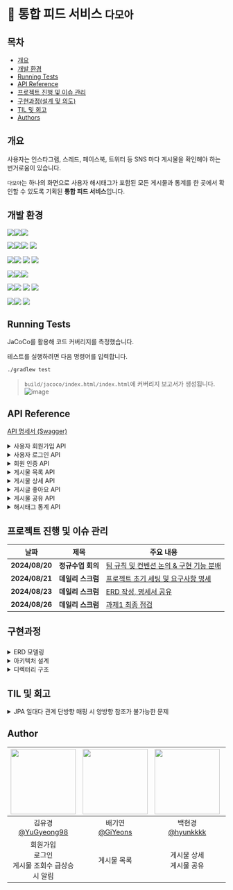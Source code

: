 # 📰 통합 피드 서비스 `다모아`

## 목차

- [개요](#개요)
- [개발 환경](#skils)
- [Running Tests](#running-tests)
- [API Reference](#api-reference)
- [프로젝트 진행 및 이슈 관리](#프로젝트-진행-및-이슈-관리)
- [구현과정(설계 및 의도)](#구현과정설계-및-의도)
- [TIL 및 회고](#til-및-회고)
- [Authors](#authors)

## 개요

사용자는 인스타그램, 스레드, 페이스북, 트위터 등 SNS 마다 게시물을 확인해야 하는 번거로움이 있습니다.

`다모아`는 하나의 화면으로 사용자 해시태그가 포함된 모든 게시물과 통계를 한 곳에서 확인할 수 있도록 기획된 **통합 피드 서비스**입니다.

## 개발 환경

<img src="https://img.shields.io/badge/Language-%23121011?style=for-the-badge"><img src="https://img.shields.io/badge/java-007396?style=for-the-badge&logo=OpenJDK&logoColor=white"><img src="https://img.shields.io/badge/17-515151?style=for-the-badge">

<img src="https://img.shields.io/badge/Framework-%23121011?style=for-the-badge"><img src="https://img.shields.io/badge/springboot-6DB33F?style=for-the-badge&logo=springboot&logoColor=white"><img src="https://img.shields.io/badge/3.3.2-515151?style=for-the-badge"> <img src="https://img.shields.io/badge/Spring Security-6DB33F?style=for-the-badge&logo=Spring Security&logoColor=white">

<img src="https://img.shields.io/badge/Database-%23121011?style=for-the-badge"><img src="https://img.shields.io/badge/MySQL-4479A1?style=for-the-badge&logo=MySQL&logoColor=white"> <img src="https://img.shields.io/badge/JPA-6DB33F?style=for-the-badge&logo=&logoColor=white"> <img src="https://img.shields.io/badge/querydsl-6DB33F?style=for-the-badge&logo=&logoColor=white">

<img src="https://img.shields.io/badge/Build-%23121011?style=for-the-badge"><img src="https://img.shields.io/badge/Gradle-02303A?style=for-the-badge&logo=Gradle&logoColor=white"><img src="https://img.shields.io/badge/8.8-515151?style=for-the-badge">

<img src="https://img.shields.io/badge/Deployment-%23121011?style=for-the-badge"><img src="https://img.shields.io/badge/aws%20EC2-FF9900?style=for-the-badge&logo=Amazon%20EC2&logoColor=white"> <img src="https://img.shields.io/badge/flyway-CC0200?style=for-the-badge&logo=flyway&logoColor=white"> <img src="https://img.shields.io/badge/aws rds-527FFF?style=for-the-badge&logo=amazonrds&logoColor=white">

<img src="https://img.shields.io/badge/version control-%23121011?style=for-the-badge"><img src="https://img.shields.io/badge/git-F05032?style=for-the-badge&logo=git&logoColor=white"> <img src="https://img.shields.io/badge/github-181717?style=for-the-badge&logo=github&logoColor=white">

## Running Tests

JaCoCo를 활용해 코드 커버리지를 측정했습니다.

테스트를 실행하려면 다음 명령어를 입력합니다.

```bash
./gradlew test
```

> `build/jacoco/index.html/index.html`에 커버리지 보고서가 생성됩니다.
> ![image](https://github.com/user-attachments/assets/a6739cb1-9081-4761-85ae-e97e1b8bb618)

## API Reference

[API 명세서 (Swagger)](http://43.202.246.107:8080/swagger-ui/index.html)

<details>
<summary>사용자 회원가입 API</summary>

> 사용자는 계정, 이메일, 비밀번호로 회원가입이 가능합니다.

```java
POST /api/v1/members/register
```

#### Request

```json
{
  "account": "tenten",
  "email": "tenten@gmail.com",
  "password": "password12!"
}
```

| Field      | Type     | Description |
| ---------- | -------- | ----------- |
| `account`  | `string` | 계정        |
| `email`    | `string` | 이메일      |
| `password` | `string` | 비밀번호    |

#### Response

**1. 201 Created**

```json
HTTP/1.1 201
Content-Type: application/json

{
  "memberId": "7c7d11e1-ae2e-4dfb-a6bb-b106bc007136"
}
```

| Field      | Type     | Description |
| ---------- | -------- | ----------- |
| `memberId` | `string` | UUID        |

**2. 400 Bad Request**

```json
HTTP/1.1 400
Content-Type: application/json

{
  "message": "잘못된 요청입니다. 입력값을 확인하고 다시 시도해주세요.",
  "detail": [
    "계정은 1~50자만 가능합니다.",
    "계정은 필수 입력입니다.",
    "이메일은 1~100자만 가능합니다.",
    "이메일은 필수 입력입니다.",
    "올바른 이메일 형식을 입력해 주세요.",
    "비밀번호는 필수 입력입니다.",
    "비밀번호는 1) 최소 10자 이상, 2) 숫자/문자/특수문자(!@#$%^&*) 중 2가지 이상 포함, 3) 3회 이상 연속되는 문자를 사용할 수 없습니다."
  ]
}
```

**3. 409 Conflict**

```json
HTTP/1.1 409
Content-Type: application/json

{
  "message": "이미 사용중인 계정입니다."
}
```

</details>

<details>
<summary>사용자 로그인 API</summary>

> 사용자는 계정, 비밀번호로 로그인이 가능하고, 로그인이 성공하면 JWT가 발급됩니다.

```java
POST /api/v1/members/login
```

#### Request

```json
{
  "account": "tenten",
  "password": "password12!"
}
```

| Field      | Type     | Description |
| ---------- | -------- | ----------- |
| `account`  | `string` | 계정        |
| `password` | `string` | 비밀번호    |

#### Response

**1. 200 Ok**

```json
HTTP/1.1 200
Content-Type: application/json

{
  "account": "tenten",
  "accessToken": "eyJhbGciOiJIUzM4NCJ9.eyJzdWIiOiJ0ZW50ZW4yIiwicm9sZSI6IlBSRV9NRU1CRVIiLCJhY2NvdW50IjoidGVudGVuMiIsImlhdCI6MTcyNDU5NTI3NiwiZXhwIjoxNzI4MTk1Mjc2fQ.kHK0gWjmKkJSjJCWCnoSmP3pGnT5O9OWOf74iQ-yupl7TzenIEXJvzu00UT0dxYq",
  "refreshToken": "eyJhbGciOiJIUzM4NCJ9.eyJleHAiOjI5MzQxOTUyNzZ9.mzsurji239LQi8mVYlW_f6Flld9zt36Sh5X9J2RamlymONrRjek13inUabyB4KO8"
}
```

| Field          | Type     | Description       |
| -------------- | -------- | ----------------- |
| `account`      | `string` | 계정              |
| `accessToken`  | `string` | JWT 액세스 토큰   |
| `refreshToken` | `string` | JWT 리프레시 토큰 |

**2. 400 Bad Request**

```json
HTTP/1.1 400
Content-Type: application/json

{
  "message": "잘못된 요청입니다. 입력값을 확인하고 다시 시도해주세요.",
  "detail": [
    "계정은 필수 입력입니다.",
    "비밀번호는 필수 입력입니다."
  ]
}
```

**3. 401 Unauthorized**

```json
HTTP/1.1 401
Content-Type: application/json

{
  "message": "존재하지 않는 계정입니다."
}
```

```json
HTTP/1.1 401
Content-Type: application/json

{
  "message": "비밀번호를 잘못 입력했습니다."
}
```

**4. 403 Forbidden**

```json
HTTP/1.1 403
Content-Type: application/json

{
  "message": "서비스 회원이 아닙니다. 이메일 인증을 먼저 해주세요."
}
```

</details>

<details>
<summary>회원 인증 API</summary>

> 사용자는 발송된 인증코드 인증 절차를 통해 회원가입을 완료할 수 있다

```java
POST /api/v1/members/verify
```

#### Request

| Parameter  | Type     | Default Value | Description                                                                                                   |
| :--------- | :------- | :------------ | :------------------------------------------------------------------------------------------------------------ |
| `account`  | `String` | 필수 값       | 계정 중복 불가                                                                                                |
| `email`    | `String` | 필수 값       | email 형식 일치                                                                                               |
| `password` | `String` | 필수 값       | 1. 최소 10자 이상, 2. 숫자/문자/특수문자(!@#$%^&\*) 중 2가지 이상 포함, 3) 3회 이상 연속되는 문자를 사용 불가 |
| `code`     | `String` | 필수 값       | 6자리 랜덤 코드                                                                                               |

#### Response

200 OK

```json
HTTP/1.1 201
Content-Type: application/json

{
    "message": "가입되었습니다."
}
```

- 400 Bad Request

```json
HTTP/1.1 400
Content-Type: application/json

{
    "message": "인증 코드가 일치하지 않습니다."
}
```

- 404 Not Found

```json
HTTP/1.1 404
Content-Type: application/json

{
    "message": "사용자 정보를 찾을 수 없습니다."
}
```

```json
HTTP/1.1 404
Content-Type: application/json

{
    "message": "발급된 인증 코드가 존재하지 않습니다."
}
```

</details>

<details>
<summary>게시물 목록 API</summary>

> 유저는 해시태그, 타입, 검색어를 활용해 게시물 목록을 조회할 수 있습니다.

- 게시물 목록은 요청한 기준에 따라 정렬된 형태로 반환합니다.
- 페이지 당 개수 및 원하는 페이지를 지정할 수 있습니다.

#### Request

```java
GET /api/v1/posts
```

| Parameter    | Type     | Default Value           | Description                                                                                   |
| :----------- | :------- | :---------------------- | :-------------------------------------------------------------------------------------------- |
| `hashtag`    | `string` | 사용자 account          | 1건의 해시태그로, 정확히 일치하는 값만 검색함.                                                |
| `type`       | `string` | X (미입력 시 모든 타입) | 게시물의 유형으로,SNS 플랫폼을 의미함. 'INSTAGRAM', 'TWITTER','Threads', 'FACEBOOK' 사용 가능 |
| `order-by`   | `string` | `created_at`            | 정렬 기준. `created_at`,`updated_at`,`like_count`,`share_count`,`view_count` 사용 가능        |
| `order`      | `string` | `desc`                  | 정렬 순서. `asc`, `desc` 사용 가능                                                            |
| `search-by`  | `string` | `title,content`         | 검색 기준. `title`, `content`, `title,content` 사용 가능                                      |
| `search`     | `string` | X                       | `search_by`에서 검색할 키워드로 유저가 입력한다. 해당 문자가 포함된 게시글 검색               |
| `page-count` | `int`    | 10                      | 페이지당 개수                                                                                 |
| `page`       | `int`    | 0                       | 조회하려는 페이지 지정                                                                        |

#### Response

```json
HTTP/1.1 200
Content-Type: application/json

[{
    "id": 11,
    "contentId": "b8aa5ee0-3c40-40db-9a47-83ac00c1003b",
    "type": "FACEBOOK",
    "title": "가족과 함께한 피크닉",
    "content": "주말에 가족들과 공원에서 즐거운 시간",
    "viewCount": 40,
    "likeCount": 25,
    "shareCount": 8
},
...
{
    "id": 14,
    "contentId": "091fa89a-2b1d-4153-b861-90e60c7737fb",
    "type": "FACEBOOK",
    "title": "주말 드라이브",
    "content": "이번 주말엔 산으로 드라이브 다녀왔습",
    "viewCount": 63,
    "likeCount": 35,
    "shareCount": 12
}]
```

| Parameter    | Type     | Description      |
| :----------- | :------- | :--------------- |
| `id`         | `string` | 게시물 id        |
| `contentId`  | `string` | SNS 고유식별값   |
| `title`      | `string` | 제목             |
| `content`    | `string` | 내용 (20자 제한) |
| `viewCount`  | `string` | 조회수           |
| `likeCount`  | `string` | 좋아요수         |
| `shareCount` | `string` | 공유수           |

</details>

<details>
<summary>게시물 상세 API</summary>

> 사용자는 게시물 id로 게시물의 상세 정보를 조회할 수 있습니다.

```java
GET /api/v1/posts/{postId}/detail
```

#### request

| Parameter | Type     | Default Value | Description |
| :-------- | :------- | :------------ | :---------- |
| `postId`  | `Number` | 필수 값       | 게시물 id   |

#### response

- 200 OK

```json
HTTP/1.1 200
Content-Type: application/json

{
    "createdAt": "2024-08-07T02:15:00",
    "updatedAt": "2024-08-26T19:56:48.5413289",
    "id": 2,
    "contentId": "69d99bba-6231-11ef-b22e-027a06169877",
    "type": "TWITTER",
    "title": "새벽 감성 🌙",
    "content": "잠이 안 와서 트윗 남겨봐요. 여러분도 좋은 밤 되세요.",
    "viewCount": 7,
    "likeCount": 3,
    "shareCount": 4
}
```

</details>

<details>
<summary>게시글 좋아요 API</summary>

> 사용자는 게시글 목록에 특정 게시글에 좋아요를 누를 수 있습니다.

```java
POST /api/v1/posts/{postId}
```

#### Request

| Parameter | Type     | Default Value | Description      |
| :-------- | :------- | :------------ | :--------------- |
| `postId`  | `Number` | 필수 값       | 특정 글의 식별값 |

#### Response

- 200 OK

```json
HTTP/1.1 200
Content-Type: application/json

{
    "message": "좋아요 처리되었습니다."
}
```

- 404 Not Found

```json
HTTP/1.1 404
Content-Type: application/json

{
    "message": "게시글이 존재하지 않습니다."
}
```

</details>

<details>
<summary>게시물 공유 API</summary>

> 사용자는 게시물을 다른 SNS로 공유할 수 있습니다.

```java
PATCH /api/v1/posts/{postId}/share
```

#### Request

| Parameter | Type     | Default Value | Description |
| :-------- | :------- | :------------ | :---------- |
| `postId`  | `Number` | 필수 값       | 게시물 id   |

#### Response

- 200 OK

```json
HTTP/1.1 200
Content-Type: application/json

{
    "message" : "게시물 공유에 성공했습니다."
}
```

- 400 Bad Request

```json
HTTP/1.1 400
Content-Type: application/json

{
    "message" : "잘못된 요청입니다. 입력값을 확인하고 다시 시도해주세요."
}
```

</details>

<details>
<summary>해시태그 통계 API</summary>

> 유저는 본인 계정명 또는 특정 해시태그 일자별, 시간별 게시물 갯수 통계를 확인할 수 있습니다.

```java
GET /api/v1/hashtags/stat?
hashtag=tenten&
unit=DATE&
metric=COUNT&
start=2024-08-01T00:00:00&
end=2024-08-31T23:59:59
```

#### Request

| Parameter | Type     | Default Value | Description                                                         |
| :-------- | :------- | :------------ | :------------------------------------------------------------------ |
| `hashtag` | `string` | 필수 값       | 1건의 해시태그로, 정확히 일치하는 값만 검색                         |
| `unit`    | `string` | 필수 값       | `DATE`, `HOUR` 사용 가능                                            |
| `start`   | `date`   | 필수 값       | `yyyy-MM-ddTHH:mm:ss`과 같은 날짜 형식이며, 조회 기준 시작일을 의미 |
| `end`     | `date`   | 필수 값       | `yyyy-MM-ddTHH:mm:ss`과 같은 날짜 형식이며, 조회 기준 종료일을 의미 |
| `metric`  | `string` | 필수 값       | `COUNT`, `VIEW_COUNT`, `LIKE_COUNT`, `SHARE_COUNT` 사용 가능        |

#### Response

```json
HTTP/1.1 200
Content-Type: application/json

[{
    "date": "2024-08-02T00:00:00",
    "value": 48
},
{
    "date": "2024-08-04T00:00:00",
    "value": 60
},
...
{
    "date": "2024-08-30T00:00:00",
    "value": 2064
},
{
    "date": "2024-08-31T00:00:00",
    "value": 3552
}]
```

| Parameter | Type     | Description          |
| :-------- | :------- | :------------------- |
| `date`    | `string` | 통계에 해당하는 일자 |
| `value`   | `number` | 통계 값              |

</details>

## 프로젝트 진행 및 이슈 관리

| 날짜           | 제목              | 주요 내용                                                                                                     |
| -------------- | ----------------- | ------------------------------------------------------------------------------------------------------------- |
| **2024/08/20** | **정규수업 회의** | [팀 규칙 및 컨벤션 논의 & 구현 기능 분배](https://www.notion.so/sebel/7ab88d2b8b174672b6f50e290765be3c?pvs=4) |
| **2024/08/21** | **데일리 스크럼** | [프로젝트 초기 세팅 및 요구사항 명세](https://www.notion.so/sebel/fff33e3d6c1e80548e26d315a8b58b33?pvs=4)     |
| **2024/08/23** | **데일리 스크럼** | [ERD 작성, 명세서 공유](https://www.notion.so/sebel/ERD-698074ffa75e4d7697d8fe98bc10e32e?pvs=4)               |
| **2024/08/26** | **데일리 스크럼** | [과제1 최종 점검](https://www.notion.so/sebel/1-db40193fa362444b8b7e34a69a59beed?pvs=4)                       |

## 구현과정

###

<details>
<summary>ERD 모델링</summary>

![damoa_erd](https://github.com/user-attachments/assets/3787647c-80b5-42a4-bf4d-a1a10ac6ce87)

- post(게시물)
  - 외부 SNS의 게시물 데이터
  - 게시물을 외부 SNS에서 가져와야 하지만, DB에 값이 존재한다고 가정하고 구현
- hashtag(해시태그)
  - 게시물에 달린 복수의 해시태그 데이터
  - 게시물(post)와 해시태그(hashtag)의 관계는 다대다이지만, 중간 테이블을 거치지 않고 일대다 관계로 단순화하여 성능 최적화
- interaction_history(상호작용 이력)
  - 상호작용 이력 통계에 필요한 일자에 따른 조회, 좋아요, 공유를 이력으로 관리
  - 조회수, 좋아요 수, 공유 수 등의 값을 효율적으로 조회하기 위해, 상호작용 이력 외에 게시물 테이블에도 해당 통계 값을 속성으로 추가 관리
- member (사용자)
  - 서비스에 등록한 사용자
  - 검증된 사용자와 검증되지 않은 사용자를 구별하기 위해 role 속성으로 판단 (`PER_MEMBER`, `MEMBER`)
- verification_code (인증 번호)
  - 사용자 이메일 검증에 사용되는 인증 번호

</details>
<details>
<summary>아키텍처 설계</summary>

- 도메인 주도 설계(DDD) 기반의 계층형 아키텍처
  - 프로젝트의 규모가 크지 않기 때문에, 복잡한 아키텍처보다 간단하면서도 효과적인 계층형 아키텍처를 선택
  - 팀원 간 역할 분담이 용이하고, 도메인 로직의 명확한 구현을 위해 DDD 기반의 도메인 패키지 분리

</details>
<details>
<summary>디렉터리 구조</summary>

```plain
├── 📂 server
│   ├── 📂 common
│   │   ├── 📂 config
│   │   ├── 📂 exception
│   │   ├── 📂 model
│   │   └── 📂 util
│   ├── 📂 member
│   │   ├── 📂 controller
│   │   ├── 📂 domain
│   │   ├── 📂 repository
│   │   └── 📂 service
│   ├── 📂 hashtag
│   ├── 📂 interaction
│   ├── 📂 post
│   ├── 📂 stat
│   └── 📂 verifiaction
```

</details>

## TIL 및 회고

<details>
<summary>JPA 일대다 관계 단방향 매핑 시 양방향 참조가 불가능한 문제</summary>

&nbsp;

테이블 사이에는 양방향, 단방향 개념이 없지만, JPA에서는 양쪽 테이블에서 annotation을 설정해 주어야 테이블 간의 관계를 맺어줄 수 있다.

단방향일 경우 한쪽에서만 관계를 참조해 조회할 수 있으므로, 양방향으로 조회를 해야 한다면 양 테이블에 관계 매핑을 해주어야 한다.

기존의 Post와 Hashtag는 1:N 관계로, Hashtag Entity에 `@ManyToOne` 단방향 관계는 설정되어 있었으나 Post에는 설정이 되어있지 않았다.

Post에서 Hashtag를 조회하기 위해 다음 코드를 추가했다.

```java
@OneToMany(mappedBy = "post", fetch = FetchType.LAZY)
private List<Hashtag> hashtags;
```

</details>

## Author

| <img src="https://avatars.githubusercontent.com/u/58517873?v=4" width="150" height="150"/> | <img src="https://avatars.githubusercontent.com/u/65033360?v=4" width="150" height="150"/> | <img src="https://avatars.githubusercontent.com/u/114724461?s=400&v=4" width="150" height="150"/> | <img src="https://avatars.githubusercontent.com/u/83827023?v=4" width="150" height="150"/> | <img src="https://avatars.githubusercontent.com/u/148259495?v=4" width="150" height="150"/> |
| :----------------------------------------------------------------------------------------: | :----------------------------------------------------------------------------------------: | :-----------------------------------------------------------------------------------------------: | :----------------------------------------------------------------------------------------: | :-----------------------------------------------------------------------------------------: |
|                  김유경<br/>[@YuGyeong98](https://github.com/YuGyeong98)                   |                     배기연<br/>[@GiYeons](https://github.com/GiYeons)                      |                        백현경<br/>[@hyunkkkk](https://github.com/hyunkkkk)                        |                        이찬미<br/>[@05AM](https://github.com/05AM)                         |                     최유림<br/>[@Yuurim98](https://github.com/Yuurim98)                     |
|                  회원가입<br/> 로그인 <br/> 게시물 조회수 급상승 시 알림                   |                                        게시물 목록                                         |                                   게시물 상세 <br/>게시물 공유                                    |                                  통계 <br/>인기 해시태그                                   |                              회원가입 승인 <br/>게시물 좋아요                               |
